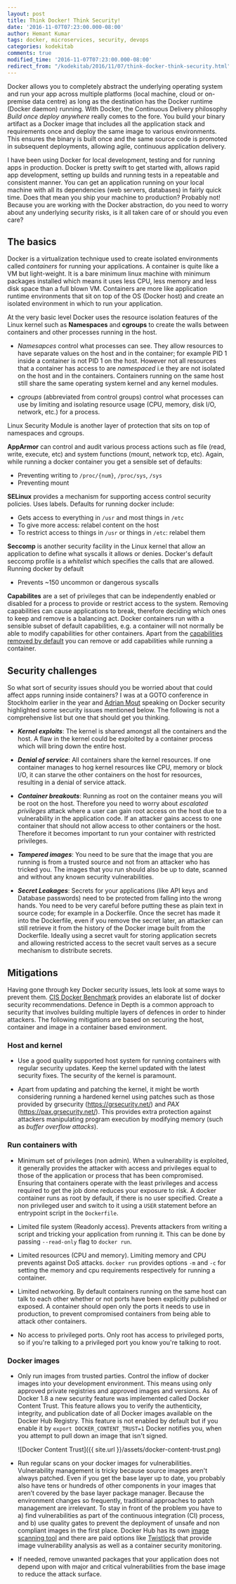 ```yaml
---
layout: post
title: Think Docker! Think Security!
date: '2016-11-07T07:23:00.000-08:00'
author: Hemant Kumar
tags: docker, microservices, security, devops
categories: kodekitab
comments: true
modified_time: '2016-11-07T07:23:00.000-08:00'
redirect_from: "/kodekitab/2016/11/07/think-docker-think-security.html"
---
```


Docker allows you to completely abstract the underlying operating system and run your app across multiple platforms (local machine, cloud or on-premise data centre) as long as the destination has the Docker runtime (Docker daemon) running. With Docker, the Continuous Delivery philosophy *Build once deploy anywhere* really comes to the fore. You build your binary artifact as a Docker image that includes all the application stack and requirements once and deploy the same image to various environments. This ensures the binary is built once and the same source code is promoted in subsequent deployments, allowing agile, continuous application delivery.

I have been using Docker for local development, testing and for running apps in production. Docker is pretty swift to get started with, allows rapid app development, setting up builds and running tests in a repeatable and consistent manner. You can get an application running on your local machine with all its dependencies (web servers, databases) in fairly quick time. Does that mean you ship your machine to production? Probably not! Because you are working with the Docker abstraction, do you need to worry about any underlying security risks, is it all taken care of or should you even care?

## The basics

Docker is a virtualization technique used to create isolated environments called *containers* for running your applications. A container is quite like a VM but light-weight. It is a bare minimum linux machine with minimum packages installed which means it uses less CPU, less memory and less disk space than a full blown VM. Containers are more like application runtime environments that sit on top of the OS (Docker host) and create an isolated environment in which to run your application.

At the very basic level Docker uses the resource isolation features of the Linux kernel such as **Namespaces** and **cgroups** to create the walls between containers and other processes running in the host.

- *Namesapces* control what processes can see. They allow resources to have separate values on the host and in the container; for example PID 1 inside a container is not PID 1 on the host.  However not all resources that a container has access to are *namespaced* i.e they are not isolated on the host and in the containers. Containers running on the same host still share the same operating system kernel and any kernel modules.

- *cgroups* (abbreviated from control groups) control what processes can use by limiting and isolating resource usage (CPU, memory, disk I/O, network, etc.) for a process.

Linux Security Module is another layer of protection that sits on top of namespaces and cgroups.

**AppArmor** can control and audit various process actions such as file (read, write, execute, etc) and system functions (mount, network tcp, etc). Again, while running a docker container you get a sensible set of defaults:

- Preventing writing to `/proc/{num}`, `/proc/sys`, `/sys`
- Preventing mount

**SELinux** provides a mechanism for supporting access control security policies. Uses labels. Defaults for running docker include:

- Gets access to everything in `/usr` and most things in `/etc`
- To give more access: relabel content on the host
- To restrict access to things in `/usr` or things in `/etc`: relabel them

**Seccomp** is another security facility in the Linux kernel that allow an application to define what syscalls it allows or denies. Docker's default seccomp profile is a *whitelist* which specifies the calls that are allowed. Running docker by default

- Prevents ~150 uncommon or dangerous syscalls

**Capabilites** are a set of privileges that can be independently enabled or disabled for a process to provide or restrict access to the system. Removing capabilities can cause applications to break, therefore deciding which ones to keep and remove is a balancing act. Docker containers run with a sensible subset of default capabilities, e.g. a container will not normally be able to modify capabilities for other containers. Apart from the [capabilities removed by default](https://opensource.com/business/14/9/security-for-docker) you can remove or add capabilities while running a container.

## Security challenges

So what sort of security issues should you be worried about that could affect apps running inside containers? I was at a GOTO conference in Stockholm earlier in the year and [Adrian Mout](https://twitter.com/adrianmouat) speaking on Docker security highlighted some security issues mentioned below. The following is not a comprehensive list but one that should get you thinking.

- ***Kernel exploits***: The kernel is shared amongst all the containers and the host. A flaw in the kernel could be exploited by a container process which will bring down the entire host.

- ***Denial of service***: All containers share the kernel resources. If one container manages to hog kernel resources like CPU, memory or block I/O, it can starve the other containers on the host for resources, resulting in a denial of service attack.

- ***Container breakouts***: Running as root on the container means you will be root on the host. Therefore you need to worry about *escalated privileges* attack where a user can gain root access on the host due to a vulnerability in the application code. If an attacker gains access to one container that should not allow access to other containers or the host. Therefore it becomes important to run your container with restricted privileges.

- ***Tampered images***: You need to be sure that the image that you are running is from a trusted source and not from an attacker who has tricked you. The images that you run should also be up to date, scanned and without any known security vulnerabilities.

- ***Secret Leakages***: Secrets for your applications (like API keys and Database passwords) need to be protected from falling into the wrong hands. You need to be very careful before putting these as plain text in source code; for example in a Dockerfile. Once the secret has made it into the Dockerfile, even if you remove the secret later, an attacker can still retrieve it from the history of the Docker image built from the Dockerfile. Ideally using a secret vault for storing application secrets and allowing restricted access to the secret vault serves as a secure mechanism to distribute secrets.

## Mitigations

Having gone through key Docker security issues, lets look at some ways to prevent them. [CIS Docker Benchmark](https://benchmarks.cisecurity.org/tools2/docker/CIS_Docker_1.11.0_Benchmark_v1.0.0.pdf) provides an elaborate list of docker security recommendations. Defence in Depth is a common approach to security that involves building multiple layers of defences in order to hinder attackers. The following mitigations are based on securing the host, container and image in a container based environment.

### Host and kernel

* Use a good quality supported host system for running containers with regular security updates. Keep the kernel updated with the latest security fixes. The security of the kernel is paramount.

* Apart from updating and patching the kernel, it might be worth considering running a hardened kernel using patches such as those provided by grsecurity (https://grsecurity.net/) and *PAX* (https://pax.grsecurity.net/). This provides extra protection against attackers manipulating program execution by modifying memory (such as *buffer overflow attacks*).

### Run containers with

* Minimum set of privileges (non admin). When a vulnerability is exploited, it generally provides the attacker with access and privileges equal to those of the application or process that has been compromised. Ensuring that containers operate with the least privileges and access required to get the job done reduces your exposure to risk. A docker container runs as root by default, if there is no user specified. Create a non privileged user and switch to it using a `USER` statement before an entrypoint script in the `Dockerfile`.

* Limited file system (Readonly access). Prevents attackers from writing a script and tricking your application from running it. This can be done by passing `--read-only` flag to `docker run`.

* Limited resources (CPU and memory). Limiting memory and CPU prevents against DoS attacks. `docker run` provides options `-m` and `-c` for setting the memory and cpu requirements respectively for running a container.

* Limited networking. By default containers running on the same host can talk to each other whether or not ports have been explicitly published or exposed. A container should open only the ports it needs to use in production, to prevent compromised containers from being able to attack other containers.

* No access to privileged ports. Only root has access to privileged ports, so if you're talking to a privileged port you know you're talking to root.

### Docker images

* Only run images from trusted parties. Control the inflow of docker images into your development environment. This means using only approved private registries and approved images and versions. As of Docker 1.8 a new security feature was implemented called Docker Content Trust. This feature allows you to verify the authenticity, integrity, and publication date of all Docker images available on the Docker Hub Registry. This feature is not enabled by default but if you enable it by `export DOCKER_CONTENT_TRUST=1` Docker notifies you, when you attempt to pull down an image that isn't signed.

  ![Docker Content Trust]({{ site.url }}/assets/docker-content-trust.png)

* Run regular scans on your docker images for vulnerabilities. Vulnerability management is tricky because source images aren't always patched. Even if you get the base layer up to date, you probably also have tens or hundreds of other components in your images that aren’t covered by the base layer package manager. Because the environment changes so frequently, traditional approaches to patch management are irrelevant. To stay in front of the problem you have to a) find vulnerabilities as part of the continuous integration (CI) process, and b) use quality gates to prevent the deployment of unsafe and non compliant images in the first place. Docker Hub has its own [image scanning tool](https://docs.docker.com/docker-cloud/builds/image-scan/) and there are paid options like [Twistlock](https://www.twistlock.com/) that provide image vulnerability analysis as well as a container security monitoring.

* If needed, remove unwanted packages that your application does not depend upon with major and critical vulnerabilities from the base image to reduce the attack surface.